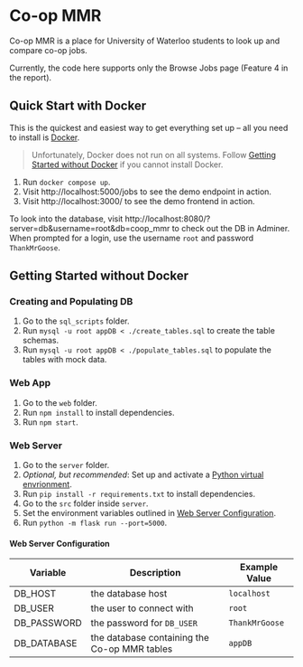 # Co-op MMR

Co-op MMR is a place for University of Waterloo students to look up and compare co-op jobs.

Currently, the code here supports only the Browse Jobs page (Feature 4 in the report).

## Quick Start with Docker

This is the quickest and easiest way to get everything set up – all you need to install is [Docker](https://www.docker.com/).

> Unfortunately, Docker does not run on all systems. Follow [Getting Started without Docker](#getting-started-without-docker) if you cannot install Docker.

1. Run `docker compose up`.
1. Visit http://localhost:5000/jobs to see the demo endpoint in action.
1. Visit http://localhost:3000/ to see the demo frontend in action.

To look into the database, visit http://localhost:8080/?server=db&username=root&db=coop_mmr to check out the DB in Adminer. When prompted for a login, use the username `root` and password `ThankMrGoose`.

## Getting Started without Docker

### Creating and Populating DB

1. Go to the `sql_scripts` folder.
1. Run `mysql -u root appDB < ./create_tables.sql` to create the table schemas.
1. Run `mysql -u root appDB < ./populate_tables.sql` to populate the tables with mock data.

### Web App

1. Go to the `web` folder.
1. Run `npm install` to install dependencies.
1. Run `npm start`.

### Web Server

1. Go to the `server` folder.
1. _Optional, but recommended_: Set up and activate a [Python virtual envrionment](https://docs.python.org/3/library/venv.html).
1. Run `pip install -r requirements.txt` to install dependencies.
1. Go to the `src` folder inside `server`.
1. Set the environment variables outlined in [Web Server Configuration](#web-server-configuration).
1. Run `python -m flask run --port=5000`.

#### Web Server Configuration

| Variable    | Description                                  | Example Value  |
| ----------- | -------------------------------------------- | -------------- |
| DB_HOST     | the database host                            | `localhost`    |
| DB_USER     | the user to connect with                     | `root`         |
| DB_PASSWORD | the password for `DB_USER`                   | `ThankMrGoose` |
| DB_DATABASE | the database containing the Co-op MMR tables | `appDB`        |
